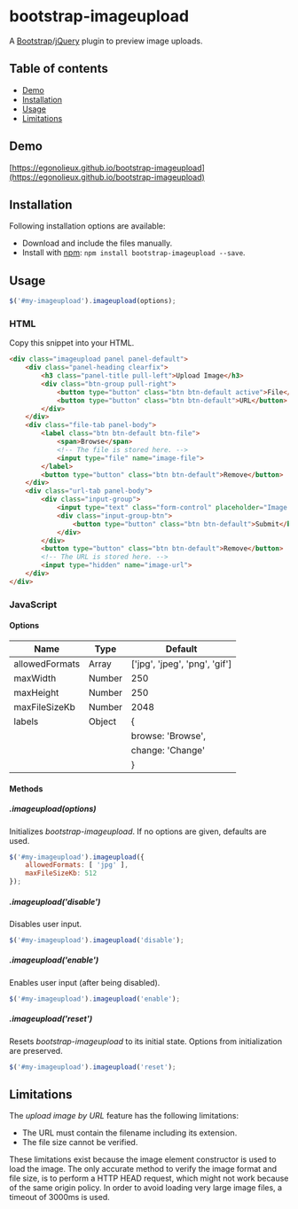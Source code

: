 # bootstrap-imageupload

A [Bootstrap](https://getbootstrap.com/)/[jQuery](https://jquery.com/) plugin to preview image uploads.

## Table of contents

* [Demo](#demo)
* [Installation](#installation)
* [Usage](#usage)
* [Limitations](#limitations)

## Demo

[https://egonolieux.github.io/bootstrap-imageupload](https://egonolieux.github.io/bootstrap-imageupload)

## Installation

Following installation options are available:

- Download and include the files manually.
- Install with [npm](https://www.npmjs.com): `npm install bootstrap-imageupload --save`.

## Usage

```JavaScript
$('#my-imageupload').imageupload(options);
```

### HTML

Copy this snippet into your HTML.

```HTML
<div class="imageupload panel panel-default">
    <div class="panel-heading clearfix">
        <h3 class="panel-title pull-left">Upload Image</h3>
        <div class="btn-group pull-right">
            <button type="button" class="btn btn-default active">File</button>
            <button type="button" class="btn btn-default">URL</button>
        </div>
    </div>
    <div class="file-tab panel-body">
        <label class="btn btn-default btn-file">
            <span>Browse</span>
            <!-- The file is stored here. -->
            <input type="file" name="image-file">
        </label>
        <button type="button" class="btn btn-default">Remove</button>
    </div>
    <div class="url-tab panel-body">
        <div class="input-group">
            <input type="text" class="form-control" placeholder="Image URL">
            <div class="input-group-btn">
                <button type="button" class="btn btn-default">Submit</button>
            </div>
        </div>
        <button type="button" class="btn btn-default">Remove</button>
        <!-- The URL is stored here. -->
        <input type="hidden" name="image-url">
    </div>
</div>
```

### JavaScript

#### Options

| Name           | Type   | Default                       |
| ---------------|--------| ------------------------------|
| allowedFormats | Array  | ['jpg', 'jpeg', 'png', 'gif'] |
| maxWidth       | Number | 250                           |
| maxHeight      | Number | 250                           |
| maxFileSizeKb  | Number | 2048                          |
| labels         | Object | {                             |
|                |        |   browse: 'Browse',           |
|                |        |   change: 'Change'            |
|                |        | }                             |

#### Methods

##### .imageupload(options)

Initializes *bootstrap-imageupload*.
If no options are given, defaults are used.

```JavaScript
$('#my-imageupload').imageupload({
    allowedFormats: [ 'jpg' ],
    maxFileSizeKb: 512
});
```

##### .imageupload('disable')

Disables user input.

```JavaScript
$('#my-imageupload').imageupload('disable');
```

##### .imageupload('enable')

Enables user input (after being disabled).

```JavaScript
$('#my-imageupload').imageupload('enable');
```

##### .imageupload('reset')

Resets *bootstrap-imageupload* to its initial state.
Options from initialization are preserved.

```JavaScript
$('#my-imageupload').imageupload('reset');
```

## Limitations

The *upload image by URL* feature has the following limitations:

- The URL must contain the filename including its extension.
- The file size cannot be verified.

These limitations exist because the image element constructor is used to load the image.
The only accurate method to verify the image format and file size, is to perform a HTTP HEAD request, which might not work because of the same origin policy.
In order to avoid loading very large image files, a timeout of 3000ms is used.
